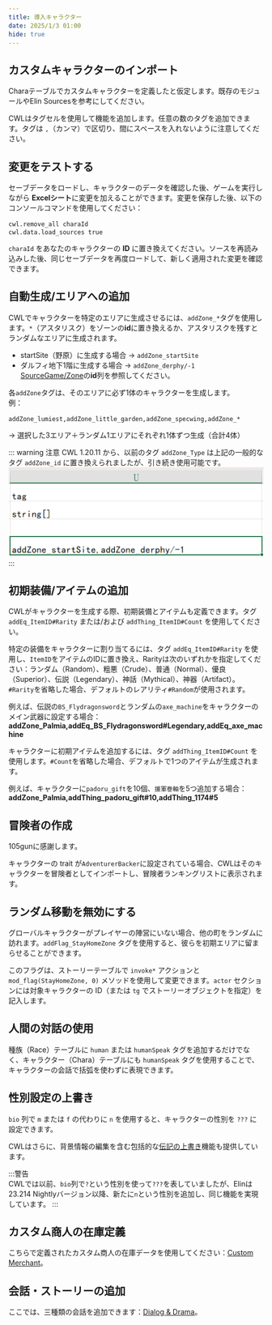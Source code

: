 ```yaml
---
title: 導入キャラクター
date: 2025/1/3 01:00
hide: true
---
```


## カスタムキャラクターのインポート

<LinkCard t="トウミィの MOD 作成講座" u="https://note.com/seacolor/n/n4118acf824fa?sub_rt=share_pw" i="https://cdn.discordapp.com/avatars/414045627400454144/b5f7f32a00b8653bd28ac58f9b85a2b8.webp" />

Charaテーブルでカスタムキャラクターを定義したと仮定します。既存のモジュールやElin Sourcesを参考にしてください。
<LinkCard t="SourceChara" u="https://elin-modding-resources.github.io/Elin.Docs/articles/10_Source%20Sheets/puddles_chara_note" />

CWLはタグセルを使用して機能を追加します。任意の数のタグを追加できます。タグは `,`（カンマ）で区切り、間にスペースを入れないように注意してください。

## 変更をテストする

セーブデータをロードし、キャラクターのデータを確認した後、ゲームを実行しながら **Excelシート**に変更を加えることができます。変更を保存した後、以下のコンソールコマンドを使用してください：

```
cwl.remove_all charaId
cwl.data.load_sources true
```

`charaId` をあなたのキャラクターの **ID** に置き換えてください。ソースを再読み込みした後、同じセーブデータを再度ロードして、新しく適用された変更を確認できます。

## 自動生成/エリアへの追加

CWLでキャラクターを特定のエリアに生成させるには、`addZone_*`タグを使用します。`*`（アスタリスク）をゾーンの**id**に置き換えるか、アスタリスクを残すとランダムなエリアに生成されます。
 
- startSite（野原）に生成する場合 → `addZone_startSite`  
- ダルフィ地下1階に生成する場合 → `addZone_derphy/-1`  
[SourceGame/Zone](https://docs.google.com/spreadsheets/d/16-LkHtVqjuN9U0rripjBn-nYwyqqSGg_/edit?gid=1819250752#gid=1819250752)の**id**列を参照してください。

各`addZone`タグは、そのエリアに必ず1体のキャラクターを生成します。  
例：  
```
addZone_lumiest,addZone_little_garden,addZone_specwing,addZone_*
```

→ 選択した3エリア＋ランダム1エリアにそれぞれ1体ずつ生成（合計4体）

::: warning 注意
CWL 1.20.11 から、以前のタグ `addZone_Type` は上記の一般的なタグ `addZone_id` に置き換えられましたが、引き続き使用可能です。
![img](./assets/spawn_chara.png)
:::

## 初期装備/アイテムの追加

CWLがキャラクターを生成する際、初期装備とアイテムも定義できます。タグ `addEq_ItemID#Rarity` または/および `addThing_ItemID#Count` を使用してください。

特定の装備をキャラクターに割り当てるには、タグ `addEq_ItemID#Rarity` を使用し、`ItemID`をアイテムのIDに置き換え、Rarityは次のいずれかを指定してください：ランダム（Random）、粗悪（Crude）、普通（Normal）、優良（Superior）、伝説（Legendary）、神話（Mythical）、神器（Artifact）。`#Rarity`を省略した場合、デフォルトのレアリティ`#Random`が使用されます。

例えば、伝説の`BS_Flydragonsword`とランダムの`axe_machine`をキャラクターのメイン武器に設定する場合：
**addZone_Palmia,addEq_BS_Flydragonsword#Legendary,addEq_axe_machine**

キャラクターに初期アイテムを追加するには、タグ `addThing_ItemID#Count` を使用します。`#Count`を省略した場合、デフォルトで1つのアイテムが生成されます。

例えば、キャラクターに`padoru_gift`を10個、`援軍巻軸`を5つ追加する場合：
**addZone_Palmia,addThing_padoru_gift#10,addThing_1174#5**

## 冒険者の作成

105gunに感謝します。

キャラクターの trait が`AdventurerBacker`に設定されている場合、CWLはそのキャラクターを冒険者としてインポートし、冒険者ランキングリストに表示されます。

## ランダム移動を無効にする

グローバルキャラクターがプレイヤーの陣営にいない場合、他の町をランダムに訪れます。`addFlag_StayHomeZone` タグを使用すると、彼らを初期エリアに留まらせることができます。

このフラグは、ストーリーテーブルで `invoke*` アクションと `mod_flag(StayHomeZone, 0)` メソッドを使用して変更できます。`actor` セクションには対象キャラクターの ID（または `tg` でストーリーオブジェクトを指定）を記入します。

## 人間の対話の使用

種族（Race）テーブルに `human` または `humanSpeak` タグを追加するだけでなく、キャラクター（Chara）テーブルにも `humanSpeak` タグを使用することで、キャラクターの会話で括弧を使わずに表現できます。

## 性別設定の上書き

`bio` 列で `m` または `f` の代わりに `n` を使用すると、キャラクターの性別を `???` に設定できます。

CWLはさらに、背景情報の編集を含む包括的な[伝記の上書き](./3_bio)機能も提供しています。

:::警告  
CWLでは以前、`bio`列で`?`という性別を使って`???`を表していましたが、Elinは23.214 Nightlyバージョン以降、新たに`n`という性別を追加し、同じ機能を実現しています。
:::

## カスタム商人の在庫定義

こちらで定義されたカスタム商人の在庫データを使用してください：[Custom Merchant](./2_merchant)。

## 会話・ストーリーの追加

ここでは、三種類の会話を追加できます：[Dialog & Drama](./1_talks)。